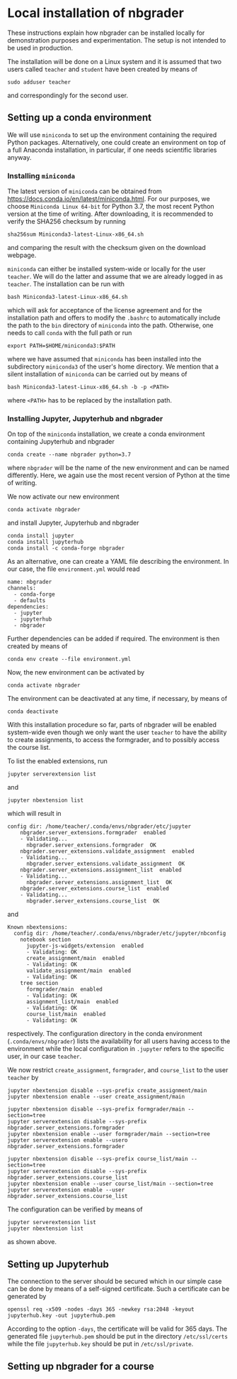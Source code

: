 # Local installation of nbgrader

These instructions explain how nbgrader can be installed locally for demonstration
purposes and experimentation. The setup is not intended to be used in production.

The installation will be done on a Linux system and it is assumed that two users called
`teacher` and `student` have been created by means of
```
sudo adduser teacher
```
and correspondingly for the second user.
 
## Setting up a conda environment

We will use `miniconda` to set up the environment containing the required Python
packages. Alternatively, one could create an environment on top of a full Anaconda
installation, in particular, if one needs scientific libraries anyway.

### Installing `miniconda`

The latest version of `miniconda` can be obtained from
https://docs.conda.io/en/latest/miniconda.html. For our purposes, we choose
`Miniconda Linux 64-bit` for Python 3.7, the most recent Python version at the
time of writing. After downloading, it is recommended to verify the SHA256 checksum
by running
```
sha256sum Miniconda3-latest-Linux-x86_64.sh
```
and comparing the result with the checksum given on the download webpage.

`miniconda` can either be installed system-wide or locally for the user `teacher`.
We will do the latter and assume that we are already logged in as `teacher`. The
installation can be run with
```
bash Miniconda3-latest-Linux-x86_64.sh
```
which will ask for acceptance of the license agreement and for the installation path
and offers to modify the `.bashrc` to automatically include the path to the `bin`
directory of `miniconda` into the path. Otherwise, one needs to call `conda` with
the full path or run
```
export PATH=$HOME/miniconda3:$PATH
```
where we have assumed that `miniconda` has been installed into the subdirectory
`miniconda3` of the user's home directory. We mention that a silent installation
of `miniconda` can be carried out by means of
```
bash Miniconda3-latest-Linux-x86_64.sh -b -p <PATH>
```
where `<PATH>` has to be replaced by the installation path.

### Installing Jupyter, Jupyterhub and nbgrader

On top of the `miniconda` installation, we create a conda environment containing 
Jupyterhub and nbgrader
```
conda create --name nbgrader python=3.7
```
where `nbgrader` will be the name of the new environment and can be named
differently. Here, we again use the most recent version of Python at the time of
writing.

We now activate our new environment
```
conda activate nbgrader
```
and install Jupyter, Jupyterhub and nbgrader
```
conda install jupyter
conda install jupyterhub
conda install -c conda-forge nbgrader
```

As an alternative, one can create a YAML file describing the environment. In our
case, the file `environment.yml` would read
```
name: nbgrader
channels:
  - conda-forge
  - defaults
dependencies:
  - jupyter
  - jupyterhub
  - nbgrader
```
Further dependencies can be added if required. The environment is then created by
means of
```
conda env create --file environment.yml
```
Now, the new environment can be activated by
```
conda activate nbgrader
```

The environment can be deactivated at any time, if necessary, by means of
```
conda deactivate
```

With this installation procedure so far, parts of nbgrader will be enabled system-wide
even though we only want the user `teacher` to have the ability to create assignments,
to access the formgrader, and to possibly access the course list.

To list the enabled extensions, run
```
jupyter serverextension list
```
and
```
jupyter nbextension list
```
which will result in
```
config dir: /home/teacher/.conda/envs/nbgrader/etc/jupyter
    nbgrader.server_extensions.formgrader  enabled
    - Validating...
      nbgrader.server_extensions.formgrader  OK
    nbgrader.server_extensions.validate_assignment  enabled
    - Validating...
      nbgrader.server_extensions.validate_assignment  OK
    nbgrader.server_extensions.assignment_list  enabled
    - Validating...
      nbgrader.server_extensions.assignment_list  OK
    nbgrader.server_extensions.course_list  enabled
    - Validating...
      nbgrader.server_extensions.course_list  OK
```
and
```
Known nbextensions:
  config dir: /home/teacher/.conda/envs/nbgrader/etc/jupyter/nbconfig
    notebook section
      jupyter-js-widgets/extension  enabled
      - Validating: OK
      create_assignment/main  enabled
      - Validating: OK
      validate_assignment/main  enabled
      - Validating: OK
    tree section
      formgrader/main  enabled
      - Validating: OK
      assignment_list/main  enabled
      - Validating: OK
      course_list/main  enabled
      - Validating: OK

```
respectively. The configuration directory in the conda environment
(`.conda/envs/nbgrader`) lists the availability for all users having access to 
the environment while the local configuration in `.jupyter` refers to the specific
user, in our case `teacher`.

We now restrict `create_assignment`, `formgrader`, and  `course_list` to the
user `teacher` by
```
jupyter nbextension disable --sys-prefix create_assignment/main
jupyter nbextension enable --user create_assignment/main
```
```
jupyter nbextension disable --sys-prefix formgrader/main --section=tree
jupyter serverextension disable --sys-prefix nbgrader.server_extensions.formgrader
jupyter nbextension enable --user formgrader/main --section=tree
jupyter serverextension enable --usero nbgrader.server_extensions.formgrader
```
```
jupyter nbextension disable --sys-prefix course_list/main --section=tree
jupyter serverextension disable --sys-prefix nbgrader.server_extensions.course_list
jupyter nbextension enable --user course_list/main --section=tree
jupyter serverextension enable --user nbgrader.server_extensions.course_list
```
The configuration can be verified by means of 
```
jupyter serverextension list
jupyter nbextension list
```
as shown above.

## Setting up Jupyterhub

The connection to the server should be secured which in our simple case can be
done by means of a self-signed certificate. Such a certificate can be generated
by
```
openssl req -x509 -nodes -days 365 -newkey rsa:2048 -keyout jupyterhub.key -out jupyterhub.pem
```
According to the option `-days`, the certificate will be valid for 365 days. The
generated file `jupyterhub.pem` should be put in the directory `/etc/ssl/certs`
while the file `jupyterhub.key` should be put in `/etc/ssl/private`.

## Setting up nbgrader for a course
